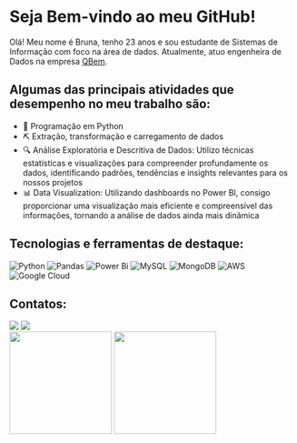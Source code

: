 # Seja Bem-vindo ao meu GitHub!

Olá! Meu nome é Bruna, tenho 23 anos e sou estudante de Sistemas de Informação com foco na área de dados. Atualmente, atuo engenheira de Dados na empresa [QBem](https://www.qbem.net.br).

## Algumas das principais atividades que desempenho no meu trabalho são:
- 🐍 Programação em Python
- ⛏️ Extração, transformação e carregamento de dados 
- 🔍 Análise Exploratória e Descritiva de Dados: Utilizo técnicas estatísticas e visualizações para compreender profundamente os dados, identificando padrões, tendências e insights relevantes para os nossos projetos
- 📊 Data Visualization: Utilizando dashboards no Power BI, consigo proporcionar uma visualização mais eficiente e compreensível das informações, tornando a análise de dados ainda mais dinâmica

## Tecnologias e ferramentas de destaque:
![Python](https://img.shields.io/badge/python-3670A0?style=for-the-badge&logo=python&logoColor=ffdd54)
![Pandas](https://img.shields.io/badge/pandas-%23150458.svg?style=for-the-badge&logo=pandas&logoColor=white)
![Power Bi](https://img.shields.io/badge/power_bi-F2C811?style=for-the-badge&logo=powerbi&logoColor=black)
![MySQL](https://img.shields.io/badge/mysql-%2300f.svg?style=for-the-badge&logo=mysql&logoColor=white)
![MongoDB](https://img.shields.io/badge/MongoDB-%234ea94b.svg?style=for-the-badge&logo=mongodb&logoColor=white)
![AWS](https://img.shields.io/badge/AWS-%23FF9900.svg?style=for-the-badge&logo=amazon-aws&logoColor=white)
![Google Cloud](https://img.shields.io/badge/GoogleCloud-%234285F4.svg?style=for-the-badge&logo=google-cloud&logoColor=white)

## Contatos:
<div> 
  <a href="https://www.linkedin.com/in/bruna-cataldo/" target="_blank"><img src="https://img.shields.io/badge/-LinkedIn-%230077B5?style=for-the-badge&logo=linkedin&logoColor=white"></a> 
  <a href = "mailto:brunacataldo2901@gmail.com" target="_blank"><img src="https://img.shields.io/badge/-Gmail-%23333?style=for-the-badge&logo=gmail&logoColor=white"></a>

<br>
<div>
  <img height="180em" src="https://github-readme-stats.vercel.app/api?username=brunacataldo&show_icons=true&theme=dark&icon_color=#FF0000">
  <img height="180em" src="https://github-readme-stats.vercel.app/api/top-langs/?username=brunacataldo&layout=compact&theme=dark">
</div>
<br><br>
